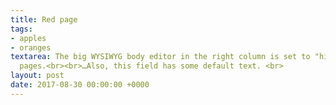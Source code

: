 ```yaml
---
title: Red page
tags:
- apples
- oranges
textarea: The big WYSIWYG body editor in the right column is set to "hidden" for these
  pages.<br><br>…Also, this field has some default text. <br>
layout: post
date: 2017-08-30 00:00:00 +0000
---
```

